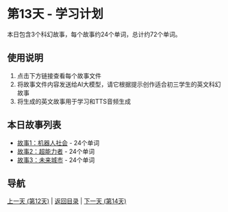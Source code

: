# 第13天 - 学习计划

本日包含3个科幻故事，每个故事约24个单词，总计约72个单词。

## 使用说明

1. 点击下方链接查看每个故事文件
2. 将故事文件内容发送给AI大模型，请它根据提示创作适合初三学生的英文科幻故事
3. 将生成的英文故事用于学习和TTS音频生成

## 本日故事列表

- [故事1：机器人社会](./story_13_1.md) - 24个单词
- [故事2：超能力者](./story_13_2.md) - 24个单词
- [故事3：未来城市](./story_13_3.md) - 24个单词

## 导航

[上一天 (第12天)](../day_12/day_12_index.md) | [返回目录](../master_index.md) | [下一天 (第14天)](../day_14/day_14_index.md)